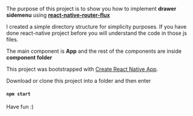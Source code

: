The purpose of this project is to show you how to implement **drawer sidemenu** using **[react-native-router-flux](https://github.com/aksonov/react-native-router-flux)**

I created a simple directory structure for simplicity purposes. If you have done react-native project before you will understand the code in those js files.

The main component is **App** and the rest of the components are inside **component folder**

This project was bootstrapped with [Create React Native App](https://github.com/react-community/create-react-native-app).

Download or clone this project into a folder and then enter

#### `npm start`

Have fun :)
